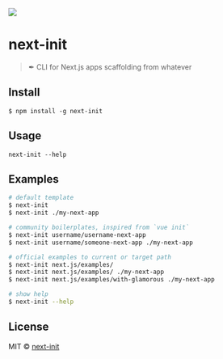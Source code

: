 ![](https://avatars2.githubusercontent.com/u/30463846?v=4&u=b080ecd2d7d1226eb6e982cf1de875d4765e275d&s=200)

# next-init

> ✒ CLI for Next.js apps scaffolding from whatever

## Install

```
$ npm install -g next-init
```

## Usage

```
next-init --help
```

## Examples

```sh
# default template
$ next-init
$ next-init ./my-next-app

# community boilerplates, inspired from `vue init`
$ next-init username/username-next-app
$ next-init username/someone-next-app ./my-next-app

# official examples to current or target path
$ next-init next.js/examples/
$ next-init next.js/examples/ ./my-next-app
$ next-init next.js/examples/with-glamorous ./my-next-app

# show help
$ next-init --help
```

## License

MIT © [next-init](https://github.com/next-init)
